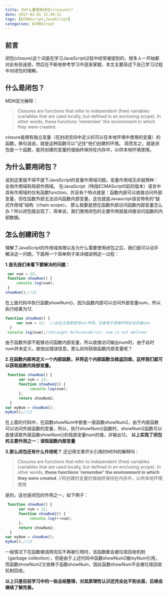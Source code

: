 ```yaml
---
title: 为什么要使用闭包(closure)?
date: 2017-01-01 15:39:11
tags: [ECMAScript,JavaScript]
categories: ECMAScript
---
```

## 前言
闭包(closure)这个词是在学习JavaScript过程中经常被提到的，很多人一开始都对此有些迷惑，然后在不断地参考学习中逐渐掌握，本文主要简述下自己学习过程中对闭包的理解。
## 什么是闭包？
MDN官方解释：
> Closures are functions that refer to independent (free) variables (variables that are used locally, but defined in an enclosing scope). In other words, these functions 'remember' the environment in which they were created.

closure是拥有独立变量（在封闭空间中定义的可以在本地环境中使用的变量）的函数，换句话说，就是这种函数可以"记住"他们创建的环境。
简而言之，就是闭包是一个函数，能将创建的变量的值始终保持在内存中，以供本地环境使用。<!-- more -->
## 为什么要用闭包？
说到这里就不得不提下JavaScript的变量作用域问题。变量作用域无非就两种：全局作用域和局部作用域。
在JavaScript（特指ECMAScript5前的版本）语言中具有作用域的仅有函数function。并且有个特点就是：函数内部可以直接访问外部变量，但在函数外部无法访问函数内部变量。这也就是Javascript语言特有的“链式作用域”结构（chain scope）。
那么我要是想在函数外部访问函数内部变量怎么办？所以闭包就出现了，简单说，我们使用闭包的主要作用就是间接访问函数的内部数据。
## 怎么创建闭包？
理解了JavaScript的作用域局限以及为什么需要使用闭包之后，我们就可以动手解决这一问题。下面用一个简单例子来详细说明这一过程：

**1.首先我们来看下要解决的问题：**
 ```javascript
  var num = 12;
  function showNum() {
      console.log(num);
  }
showNum();//12
```
在上面代码中执行函数showNum()，因为函数内部可以访问外部变量num，所以执行结果为12.
```javascript
function showNum() {
     var num = 12;  //此处注意要使用var声明，否者等于直接声明全局变量num
  }
 console.log(num);//Uncaught ReferenceError: num is not defined
```
由于函数外部不能够访问函数内部变量，所以直接访问输出num时，由于此时num并未定义，故抛出错误信息。那么如何获取函数内部变量呢？

**2.在函数内部再定义一个内部函数，并将这个内部函数当做返回值，这样我们就可以获取函数的局部变量。**
```javascript
 function showNum() {
      var num = 12;
      function showNum2() {
           console.log(num);
      };
      return showNum2;
  }
var myNum = showNum();
myNum();//12
```
在上面的代码中，在函数showNum中嵌套一层函数showNum2，由于内层函数可以访问外层函数的变量，所以，执行showNum()函数时，showNum2函数可以直接读取外层函数showNum()的局部变量num的值，并输出12。
**以上实现了闭包的主要作用之一：读取函数内部变量**

**3.那么闭包还有什么作用呢？**
还记得文章开头引用的MDN的解释吗：
>Closures are functions that refer to independent (free) variables (variables that are used locally, but defined in an enclosing scope). In other words, **these functions 'remember' the environment in which they were created**.
//将创建的变量的值始终保持在内存中，以供本地环境使用

是的，这也是闭包的作用之一，如下例子：
```javascript
 function showNum() {
      var num = 12;
      function showNum2() {
           console.log(++num);
      };
      return showNum2;
  }
var myNum = showNum();
myNum();//13
```
一般情况下在函数被调用完后不再被引用时，该函数都会被垃圾回收机制（garbage collection），但是由于上述代码中函数showNum2被myNum引用，而函数showNum2又依赖于函数showNum，因此函数showNum不会被垃圾回收机制回收。
 
**以上只是目前学习中的一些总结整理，对其原理性认识还完全达不到全面，后续会继续了解完善。**

